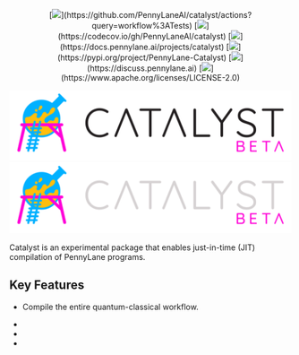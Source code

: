 <p align="center">
[<img src="https://img.shields.io/github/actions/workflow/status/PennyLaneAI/catalyst/tests.yml?branch=master&style=flat-square" />](https://github.com/PennyLaneAI/catalyst/actions?query=workflow%3ATests)
[<img src="https://img.shields.io/codecov/c/github/PennyLaneAI/catalyst/master.svg?logo=codecov&style=flat-square" />](https://codecov.io/gh/PennyLaneAI/catalyst)
[<img src="https://readthedocs.com/projects/xanaduai-catalyst/badge/?version=latest&token=e6f8607e841564d11d02baef4540523169f95d9c64fcdc656a0ecfd6564203ca" />](https://docs.pennylane.ai/projects/catalyst)
[<img src="https://img.shields.io/pypi/v/PennyLane-Catalyst.svg?style=flat-square" />](https://pypi.org/project/PennyLane-Catalyst)
[<img src="https://img.shields.io/discourse/https/discuss.pennylane.ai/posts.svg?logo=discourse&style=flat-square" />](https://discuss.pennylane.ai)
[<img src="https://img.shields.io/pypi/l/PennyLane.svg?logo=apache&style=flat-square" />](https://www.apache.org/licenses/LICENSE-2.0)
</p>

<p align="center">
  <img src="./doc/_static/catalyst.png#gh-light-mode-only" width="700px">
    <!--
    Use a relative import for the dark mode image. When loading on PyPI, this
    will fail automatically and show nothing.
    -->
  <img src="./doc/_static/catalyst-dark.png#gh-dark-mode-only" width="700px" onerror="this.style.display='none'" alt=""/>
</p>


Catalyst is an experimental package that enables just-in-time (JIT) compilation of PennyLane
programs.

## Key Features

- Compile the entire quantum-classical workflow.

- 

- 

- 